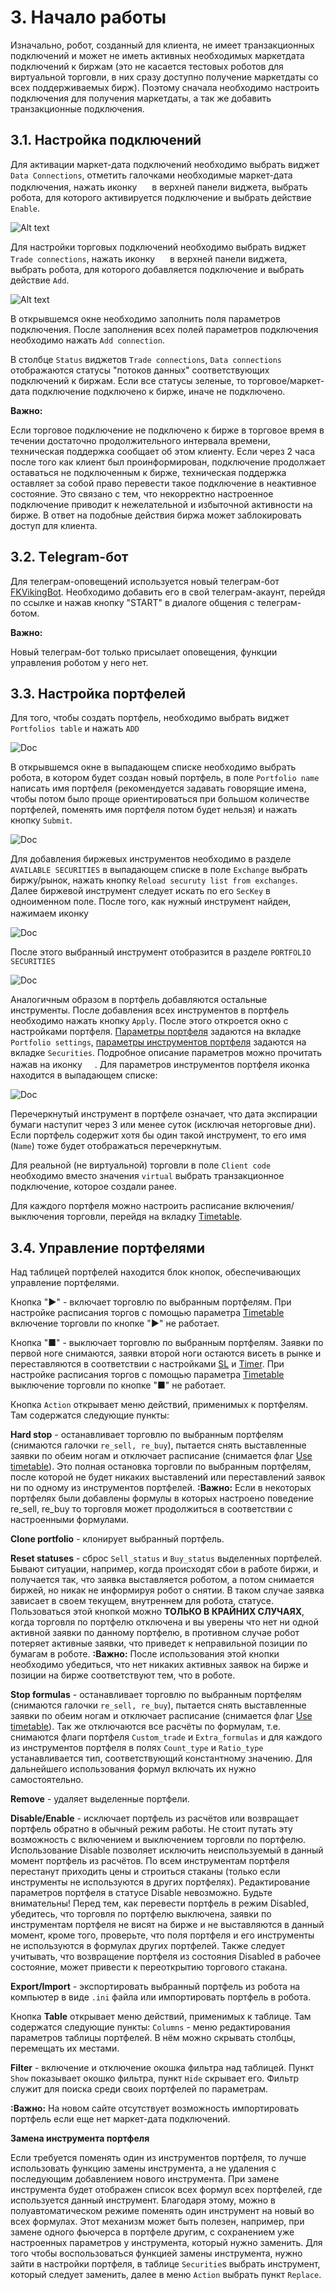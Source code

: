 # **3. Начало работы**

Изначально, робот, созданный для клиента, не имеет транзакционных подключений и может не иметь активных необходимых маркетдата подключений к биржам (это не касается тестовых роботов для виртуальной торговли, в них сразу доступно получение маркетдаты со всех поддерживаемых бирж). Поэтому сначала необходимо настроить подключения для получения маркетдаты, а так же добавить транзакционные подключения.

## **3.1. Настройка подключений**

Для активации маркет-дата подключений необходимо выбрать виджет `Data Connections`, отметить галочками необходимые маркет-дата подключения, нажать иконку <img src="./00-img/icons/settings_black.svg" width="16" height="16"/> в верхней панели виджета, выбрать робота, для которого активируется подключение и выбрать действие `Enable`.

![Alt text](00-img/3.1_1_2.jpg)

Для настройки торговых подключений необходимо выбрать виджет `Trade connections`, нажать иконку <img src="./00-img/icons/settings_black.svg" width="16" height="16"/> в верхней панели виджета, выбрать робота, для которого добавляется подключение и выбрать действие `Add`.

![Alt text](00-img/3.1_2_2.jpg)

В открывшемся окне необходимо заполнить поля параметров подключения.
После заполнения всех полей параметров подключения необходимо нажать `Add connection`.

В столбце `Status` виджетов `Trade connections`, `Data connections` отображаются статусы "потоков данных" соответствующих подключений к биржам. Если все статусы зеленые, то торговое/маркет-дата подключение подключено к бирже, иначе не подключено.

**Важно:** 

Если торговое подключение не подключено к бирже в торговое время в течении достаточно продолжительного интервала времени, техническая поддержка сообщает об этом клиенту. Если через 2 часа после того как клиент был проинформирован, подключение продолжает оставаться не подключенным к бирже, техническая поддержка оставляет за собой право перевести такое подключение в неактивное состояние. Это связано с тем, что некорректно настроенное подключение приводит к нежелательной и избыточной активности на бирже. В ответ на подобные действия биржа может заблокировать доступ для клиента. 




## **3.2. Тelegram-бот**

Для телеграм-оповещений используется новый телеграм-бот [FKVikingBot](https://t.me/FKVikingBot). Необходимо добавить его в свой телеграм-акаунт, перейдя по ссылке и нажав кнопку "START" в диалоге общения с телеграм-ботом. 

**Важно:** 

Новый телеграм-бот только присылает оповещения, функции управления роботом у него нет.


## **3.3. Настройка портфелей**

Для того, чтобы создать портфель, необходимо выбрать виджет `Portfolios table` и нажать `ADD` 

![Doc](00-img/3.3_1_1.jpg)

В открывшемся окне в выпадающем списке необходимо выбрать робота, в котором будет создан новый портфель, в поле `Portfolio name` написать имя портфеля (рекомендуется задавать говорящие имена, чтобы потом было проще ориентироваться при большом количестве портфелей, поменять имя портфеля потом будет нельзя) и нажать кнопку `Submit`.

![Doc](00-img/3.3_1_2.jpg)

Для добавления биржевых инструментов необходимо в разделе `AVAILABLE SECURITIES` в выпадающем списке в поле `Exchange` выбрать биржу/рынок, нажать кнопку `Reload securuty list from exchanges`. Далее биржевой инструмент следует искать по его `SecKey` в одноименном поле. После того, как нужный инструмент найден, нажимаем иконку <img src="./00-img/icons/plus.svg" width="16" height="16"/>

![Doc](00-img/3.3_1_3.jpg)

После этого выбранный инструмент отобразится в разделе `PORTFOLIO SECURITIES`

![Doc](00-img/3.3_1_4.jpg)

Аналогичным образом в портфель добавляются остальные инструменты. После добавления всех инструментов в портфель необходимо нажать кнопку `Apply`. 
После этого откроется окно с настройками портфеля. [Параметры портфеля](/docs/05-params-description.html#_5-2-параметры-портфеля) задаются на вкладке `Portfolio settings`, [параметры инструментов портфеля](/docs/05-params-description.html#_5-3-параметры-инструментов-портфеля) задаются на вкладке `Securities`. Подробное описание параметров можно прочитать нажав на иконку <img src="./00-img/icons/help.svg" width="16" height="16"/>. Для параметров инструментов портфеля иконка <img src="./00-img/icons/help.svg" width="16" height="16"/> находится в выпадающем списке: 

![Doc](00-img/3.3_1_5.jpg)
 
Перечеркнутый инструмент в портфеле означает, что дата экспирации бумаги наступит через 3 или менее суток (исключая неторговые дни). Если портфель содержит хотя бы один такой инструмент, то его имя (`Name`) тоже будет отображаться перечеркнутым.

Для реальной (не виртуальной) торговли в поле `Client code` необходимо вместо значения `virtual` выбрать транзакционное подключение, которое создали ранее.

Для каждого портфеля можно настроить расписание включения/выключения торговли, перейдя на вкладку [Timetable](/docs/05-params-description.html#p.use_tt).
 

## **3.4. Управление портфелями**

Над таблицей портфелей находится блок кнопок, обеспечивающих управление портфелями.

Кнопка "**►**" - включает торговлю по выбранным портфелям. При настройке расписания торгов с помощью параметра [Timetable](/docs/05-params-description.html#p.use_tt) включение торговли по кнопке "**►**" не работает.

Кнопка "**■**" - выключает торговлю по выбранным портфелям. Заявки по первой ноге снимаются, заявки второй ноги остаются висеть в рынке и переставляются в соответствии с настройками [SL](/docs/05-params-description.html#_5-3-14-sl) и [Timer](/docs/05-params-description.html#_5-3-16-timer). При настройке расписания торгов с помощью параметра [Timetable](/docs/05-params-description.html#p.use_tt) выключение торговли по кнопке "**■**" не работает.

Кнопка `Action` открывает меню действий, применимых к портфелям. Там содержатся следующие пункты:

**Hard stop** - останавливает торговлю по выбранным портфелям (снимаются галочки `re_sell, re_buy`), пытается снять выставленные заявки по обеим ногам и отключает расписание (снимается флаг [Use timetable](/docs/05-params-description.html#p.use_tt)). Это полная остановка торговли по выбранным портфелям, после которой не будет никаких выставлений или переставлений заявок ни по одному из инструментов портфелей.
**:Важно:**
Если в некоторых портфелях были добавлены формулы в которых настроено поведение re_sell, re_buy то торговля может продолжиться в соответствии с настроенными формулами.

**Clone portfolio** - клонирует выбранный портфель.

**Reset statuses** - сброс `Sell_status` и `Buy_status` выделенных портфелей.  
Бывают ситуации, например, когда происходят сбои в работе биржи, и получается так, что заявка выставляется роботом, а потом снимается биржей, но никак не информируя робот о снятии. В таком случае заявка зависает в своем текущем, внутреннем для робота, статусе.
Пользоваться этой кнопкой можно **ТОЛЬКО В КРАЙНИХ СЛУЧАЯХ**, когда торговля по портфелю отключена и вы уверены что нет ни одной активной заявки по данному портфелю, в противном случае робот потеряет активные заявки, что приведет к неправильной позиции по бумагам в роботе.
**:Важно:**
После использования этой кнопки необходимо убедиться, что нет никаких активных заявок на бирже и позиции на бирже соответствуют тем, что в роботе.

**Stop formulas** - останавливает торговлю по выбранным портфелям (снимаются галочки `re_sell, re_buy`), пытается снять выставленные заявки по обеим ногам и отключает расписание (снимается флаг [Use timetable](/docs/05-params-description.html#p.use_tt)). Так же отключаются все расчёты по формулам, т.е. снимаются флаги портфеля `Custom_trade` и `Extra_formulas` и для каждого из инструментов портфеля в полях `Count_type` и `Ratio_type` устанавливается тип, соответствующий константному значению. Для дальнейшего использования формул включать их нужно самостоятельно.

**Remove** - удаляет выделенные портфели.

**Disable/Enable** - исключает портфель из расчётов или возвращает портфель обратно в обычный режим работы. Не стоит путать эту возможность с включением и выключением торговли по портфелю. Использование Disable позволяет исключить неиспользуемый в данный момент портфель из расчётов. По всем инструментам портфеля перестанут приходить цены и строиться стаканы (только если инструменты не используются в других портфелях). Редактирование параметров портфеля в статусе Disable невозможно. Будьте внимательны! Перед тем, как перевести портфель в режим Disabled, убедитесь, что торговля по портфелю выключена, заявки по инструментам портфеля не висят на бирже и не выставляются в данный момент, кроме того, проверьте, что поля портфеля и его инструменты не используются в формулах других портфелей. Также следует учитывать, что возвращение портфеля из состояния Disabled в рабочее состояние, может привести к переоткрытию торгового стакана.

**Export/Import** - экспортировать выбранный портфель из робота на компьютер в виде `.ini` файла или импортировать портфель в робота.

Кнопка **Table** открывает меню действий, применимых к таблице. Там содержатся следующие пункты: `Columns` - меню редактирования параметров таблицы портфелей. В нём можно скрывать столбцы, перемещать их местами.

**Filter** - включение и отключение окошка фильтра над таблицей. Пункт `Show` показывает окошко фильтра, пункт `Hide` скрывает его. Фильтр служит для поиска среди своих портфелей по параметрам.

**:Важно:** На новом сайте отсутствует возможность импортировать портфель если еще нет маркет-дата подключений.

**Замена инструмента портфеля**

Если требуется поменять один из инструментов портфеля, то лучше использовать функцию замены инструмента, а не удаления с последующим добавлением нового инструмента. При замене инструмента будет отображен список всех формул всех портфелей, где используется данный инструмент. Благодаря этому, можно в полуавтоматическом режиме поменять один инструмент на новый во всех формулах. Этот механизм может быть полезен, например, при замене одного фьючерса в портфеле другим, с сохранением уже настроенных параметров у инструмента, который нужно заменить. Для того чтобы воспользоваться функцией замены инструмента, нужно зайти в настройки портфеля, в таблице `Securitie`s выбрать инструмент, который следует заменить, далее в меню `Action` выбрать пункт `Replace`.
